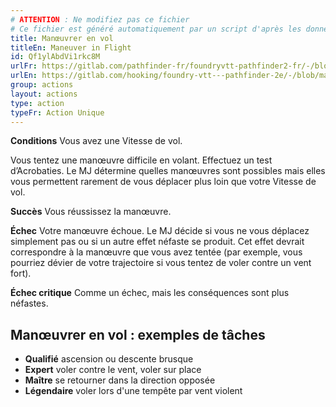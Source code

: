 ```yaml
---
# ATTENTION : Ne modifiez pas ce fichier
# Ce fichier est généré automatiquement par un script d'après les données du module Foundry VTT officiel et de sa traduction
title: Manœuvrer en vol
titleEn: Maneuver in Flight
id: Qf1ylAbdVi1rkc8M
urlFr: https://gitlab.com/pathfinder-fr/foundryvtt-pathfinder2-fr/-/blob/master/data/actions/Qf1ylAbdVi1rkc8M.htm
urlEn: https://gitlab.com/hooking/foundry-vtt---pathfinder-2e/-/blob/master/packs/data/actions.db/maneuver-in-flight.json
group: actions
layout: actions
type: action
typeFr: Action Unique
---
```

**Conditions** Vous avez une Vitesse de vol.

Vous tentez une manœuvre difficile en volant. Effectuez un test d’Acrobaties. Le MJ détermine quelles manœuvres sont possibles mais elles vous permettent rarement de vous déplacer plus loin que votre Vitesse de vol.

**Succès** Vous réussissez la manœuvre.

**Échec** Votre manœuvre échoue. Le MJ décide si vous ne vous déplacez simplement pas ou si un autre effet néfaste se produit. Cet effet devrait correspondre à la manœuvre que vous avez tentée (par exemple, vous pourriez dévier de votre trajectoire si vous tentez de voler contre un vent fort).

**Échec critique** Comme un échec, mais les conséquences sont plus néfastes.

 

## Manœuvrer en vol : exemples de tâches


- **Qualifié** ascension ou descente brusque
- **Expert** voler contre le vent, voler sur place
- **Maître** se retourner dans la direction opposée
- **Légendaire** voler lors d'une tempête par vent violent


